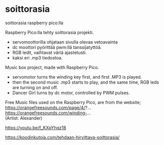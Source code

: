 # soittorasia
soittorasia raspberry pico:lla


Raspberry Pico:lla tehty soittorasia projekti.
   - servomoottorilla ohjataan sivulla olevaa vetoavainta
   - dc moottori pyörittää pwm:llä tanssijatyttöä.
   - RGB ledit, vaihtavat väriä ajastetusti.
   - kaksi eri .mp3 tiedostoa.

Music box project, made with Raspberry Pico.
  - servomotor turns the winding key first, and first .MP3 is played.
  - then the second music .mp3 starts to play,
    and the same time, RGB leds are turning on and off.
  - Dancer Girl turns by dc motor, controlled by PWM pulses.

Free Music files used on the Raspberry Pico,  are from the website; 
https://orangefreesounds.com/page/4/?...
https://orangefreesounds.com/winding-...   
(Artist: Alexander)


https://youtu.be/f_KXpYhqz18

https://koodinkutoja.com/tehdaan-hirvittava-soittorasia/


